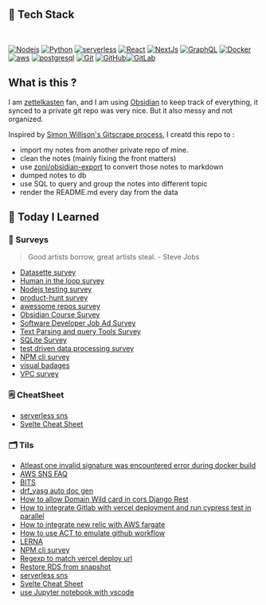
## 🧰 Tech Stack 

<br/>

[![Nodejs](https://img.shields.io/badge/-Nodejs-orange?style=flat&logo=Node.js&link=https://github.com/marvinwu)](https://github.com/marvinwu)
[![Python](https://img.shields.io/badge/Python-white?style=flat&logo=python&link=https://github.com/marvinwu)](https://github.com/marvinwu)
[![serverless](https://img.shields.io/badge/-serverless-orange?style=flat&logo=serverless&link=https://github.com/marvinwu)](https://github.com/marvinwu)
[![React](https://img.shields.io/badge/-React-white?style=flat&logo=react&link=https://github.com/marvinwu)](https://github.com/marvinwu)
[![NextJs](https://img.shields.io/badge/-NextJs-black?style=flat&logo=next.js&link=https://github.com/marvinwu)](https://github.com/marvinwu)
[![GraphQL](https://img.shields.io/badge/-GraphQL-white?style=flat&logo=graphql&link=https://github.com/marvinwu)](https://github.com/marvinwu)
[![Docker](https://img.shields.io/badge/-Docker-white?style=flat&logo=docker&link=https://github.com/marvinwu)](https://github.com/marvinwu)
[![aws](https://img.shields.io/badge/-amazonaws-orange?style=flat&logo=amazonaws&link=https://github.com/marvinwu)](https://github.com/marvinwu)
[![postgresql](https://img.shields.io/badge/-Postgres-white?style=flat&logo=postgresql&link=https://github.com/marvinwu)](https://github.com/marvinwu)
[![Git](https://img.shields.io/badge/-Git-white?style=flat&logo=git&link=https://github.com/marvinwu)](https://github.com/marvinwu)
[![GitHub](https://img.shields.io/badge/-GitHub-black?style=flat&logo=github&link=https://github.com/marvinwu)](https://github.com/marvinwu)[![GitLab](https://img.shields.io/badge/-GitLab-FCA121?style=flat&logo=gitlab&link=https://github.com/marvinwu)](https://gitlab.com/marvinwu)


## What is this ?

I am [zettelkasten](https://www.youtube.com/watch?v=nPOI4f7yCag) fan, and I am using [Obsidian](https://obsidian.md/) to keep track of everything, it synced to a private git repo was very nice. But it also messy and not organized. 

Inspired by [Simon Willison's Gitscrape process](https://simonwillison.net/2020/Oct/9/git-scraping/), I creatd this repo to :

* import my notes from another private repo of mine.
* clean the notes (mainly fixing the front matters)
* use [zoni/obsidian-export](https://github.com/zoni/obsidian-export) to convert those notes to markdown
* dumped notes to db 
* use SQL to query and group the notes into different topic
* render the README.md every day from the data

## 📝 Today I Learned

### 🧭 Surveys 

> Good artists borrow, great artists steal. - Steve Jobs

 * [Datasette survey](tils/Datasette%20survey.md)
 * [Human in the loop survey](tils/Human%20in%20the%20loop%20survey.md)
 * [Nodejs testing survey](tils/Nodejs%20testing%20survey.md)
 * [product-hunt survey](tils/product-hunt%20survey.md)
 * [awessome repos survey](tils/awessome%20repos%20survey.md)
 * [Obsidian Course Survey](tils/Obsidian%20Course%20Survey.md)
 * [Software Developer Job Ad Survey](tils/Software%20Developer%20Job%20Ad%20Survey.md)
 * [Text Parsing and query Tools Survey](tils/Text%20Parsing%20and%20query%20Tools%20Survey.md)
 * [SQLite Survey](tils/SQLite%20Survey.md)
 * [test driven data processing survey](tils/test%20driven%20data%20processing%20survey.md)
 * [NPM cli survey](tils/NPM%20cli%20survey.md)
 * [visual badages](tils/visual%20badages.md)
 * [VPC survey](tils/VPC%20survey.md)


### 🗒 CheatSheet 
 * [serverless sns](tils/serverless%20sns.md)
 * [Svelte Cheat Sheet](tils/Svelte%20Cheat%20Sheet.md)


### 🗂 Tils 

 * [Atleast one invalid signature was encountered error during docker build](tils/Atleast%20one%20invalid%20signature%20was%20encountered%20error%20during%20docker%20build.md)
 * [AWS SNS FAQ](tils/AWS%20SNS%20FAQ.md)
 * [BITS](tils/BITS.md)
 * [drf_yasg  auto doc gen](tils/drf_yasg%20%20auto%20doc%20gen.md)
 * [How to allow Domain Wild card in cors Django Rest](tils/How%20to%20allow%20Domain%20Wild%20card%20in%20cors%20Django%20Rest.md)
 * [How to integrate Gitlab with vercel deployment and run cypress test in parallel](tils/How%20to%20integrate%20Gitlab%20with%20vercel%20deployment%20and%20run%20cypress%20test%20in%20parallel.md)
 * [How to integrate new relic with AWS fargate](tils/How%20to%20integrate%20new%20relic%20with%20AWS%20fargate.md)
 * [How to use ACT to emulate github workflow](tils/How%20to%20use%20ACT%20to%20emulate%20github%20workflow.md)
 * [LERNA](tils/LERNA.md)
 * [NPM cli survey](tils/NPM%20cli%20survey.md)
 * [Regexp to match vercel deploy url](tils/Regexp%20to%20match%20vercel%20deploy%20url.md)
 * [Restore RDS from snapshot](tils/Restore%20RDS%20from%20snapshot.md)
 * [serverless sns](tils/serverless%20sns.md)
 * [Svelte Cheat Sheet](tils/Svelte%20Cheat%20Sheet.md)
 * [use Jupyter notebook with vscode](tils/use%20Jupyter%20notebook%20with%20vscode.md)

